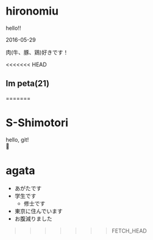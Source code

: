 # hironomiu

hello!!

2016-05-29

肉(牛、豚、鶏)好きです！

<<<<<<< HEAD

## Im peta(21)
=======
# S-Shimotori

hello, git!  
:sushi:

# agata
- あがたです
- 学生です
  - 修士です
- 東京に住んでいます
- お腹減りました
>>>>>>> FETCH_HEAD
